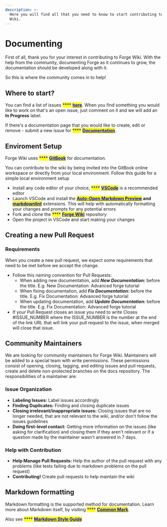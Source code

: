 ```yaml
---
description: >-
  Here you will find all that you need to know to start contributing to Forge
  Wiki.
---
```


# Documenting

First of all, thank you for your interest in contributing to Forge Wiki. With the help from the community, documenting Forge as it continues to grow, the documentation should be developed along with it.&#x20;

So this is where the community comes in to help!

## Where to start?

You can find a list of issues <mark style="color:blue;">****</mark> [<mark style="color:blue;">**here**</mark>](https://github.com/forgewiki/forgewiki/issues). When you find something you would like to work on that's an open issue, just comment on it and we will add an **In Progress** label.&#x20;

If there's a documentation page that you would like to create, edit or remove - submit a new issue for <mark style="color:blue;">****</mark> [<mark style="color:blue;">**Documentation**</mark>](https://github.com/forgewiki/forgewiki/issues/new?assignees=\&labels=documentation\&template=documentation.md\&title=).

## Enviroment Setup

Forge Wiki uses <mark style="color:blue;">****</mark> [<mark style="color:blue;">**GitBook**</mark>](https://www.gitbook.com/) for documentation.

You can contribute to the wiki by being invited into the GitBook online workspace or directly from your local environment. Follow this guide for a simple local environment setup

* Install any code editor of your choice, <mark style="color:blue;">****</mark> [<mark style="color:blue;">**VSCode**</mark>](https://code.visualstudio.com/) is a recommended editor
* Launch VSCode and install the <mark style="color:blue;">****</mark> [<mark style="color:blue;">**Auto-Open Markdown Preview**</mark>](https://marketplace.visualstudio.com/items?itemName=hnw.vscode-auto-open-markdown-preview) and <mark style="color:blue;">****</mark> [<mark style="color:blue;">**markdownlint**</mark>](https://marketplace.visualstudio.com/items?itemName=DavidAnson.vscode-markdownlint) extensions. This will help with automatically formatting your changes and prompts for any potential errors
* Fork and clone the <mark style="color:blue;">****</mark> [<mark style="color:blue;">**Forge Wiki**</mark>](https://github.com/forgewiki/forgewiki) repository
* Open the project in VSCode and start making your changes

## Creating a new Pull Request

### Requirements

When you create a new pull request, we expect some requirements that need to be met before we accept the change.

* Follow this naming convention for Pull Requests:
  * When adding new documentation, add _**New Documentation:**_ before the title. E.g. New Documentation: Advanced forge tutorial
  * When fixing documentation, add _**Fix Documentation:**_ before the title. E.g. Fix Documentation: Advanced forge tutorial
  * When updating documentation, add _**Update Documentation:**_ before the title. E.g. Fix Documentation: Advanced forge tutorial
* If your Pull Request closes an issue you need to write Closes #ISSUE_NUMBER where the ISSUE_NUMBER is the number at the end of the link URL that will link your pull request to the issue, when merged will close that issue.

## Community Maintainers

We are looking for community maintainers for Forge Wiki. Maintainers will be added to a special team with write permissions. These permissions consist of opening, closing, tagging, and editing issues and pull requests, create and delete non-protected branches on the docs repository.
The responsibilities of a maintainer are:

### Issue Organization

* **Labeling Issues:** Label issues accordingly
* **Finding Duplicates:** Finding and closing duplicate issues
* **Closing irrelevant/inappropriate issues:** Closing issues that are no longer needed, that are not relevant to the wiki, and/or don't follow the issues guidelines
* **Doing first-level contact:** Getting more information on the issues (like asking for clarification) and closing them if they aren't relevant or if a question made by the maintainer wasn't answered in 7 days.

### Help with Contribution

* **Help Manage Pull Requests:** Help the author of the pull request with any problems (like tests failing due to markdown problems on the pull request)
* **Contributing!** Create pull requests to help maintain the wiki

## Markdown formatting

Markdown formatting is the supported method for documentation. Learn more about Markdown itself, by visiting <mark style="color:blue;">****</mark> [<mark style="color:blue;">**Common Mark**</mark>](https://commonmark.org/help/).

Also see <mark style="color:blue;">****</mark> [<mark style="color:blue;">**Markdown Style Guide**</mark>](markdown-style-guide.md)
